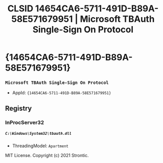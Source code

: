 ﻿---
title: "CLSID 14654CA6-5711-491D-B89A-58E571679951 | Microsoft TBAuth Single-Sign On Protocol"
excerpt: What is COM-Object CLSID 14654CA6-5711-491D-B89A-58E571679951?
---

# {14654CA6-5711-491D-B89A-58E571679951}

### `Microsoft TBAuth Single-Sign On Protocol`
* AppId: `{14654CA6-5711-491D-B89A-58E571679951}`

## Registry


### InProcServer32

##### `C:\Windows\System32\tbauth.dll`
* ThreadingModel: `Apartment`

MIT License. Copyright (c) 2021 Strontic.


